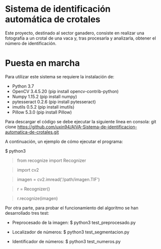 # Sistema de identificación automática de crotales

Este proyecto, destinado al sector ganadero, consiste en realizar una fotografía a un crotal de una vaca y, tras procesarla y analizarla, obtener el número de identificación. 

# Puesta en marcha

Para utilizar este sistema se requiere la instalación de:
- Python 3.7
- OpenCV 3.4.5.20 (pip install opencv-contrib-python)
- Numpy 1.15.2 (pip install numpy)
- pytesseract 0.2.6 (pip install pytesseract)
- imutils 0.5.2 (pip install imutils)
- Pillow 5.3.0 (pip install Pillow)

Para descargar el código se debe ejecutar la siguiente línea en consola: 
git clone https://github.com/uxin94/AIVA-Sistema-de-identificacion-automatica-de-crotales.git

A continuación, un ejemplo de cómo ejecutar el programa:

$ python3
>from recognize import Recognizer

>import cv2

>imagen = cv2.imread('/path/imagen.TIF')

>r = Recognizer()

>r.recognize(imagen)

Por otra parte, para probar el funcionamiento del algoritmo se han desarrollado tres test:
- Preprocesado de la imagen: $ python3 test_preprocesado.py 

- Localizador de números: $ python3 test_segmentacion.py 

- Identificador de números: $ python3 test_numeros.py
